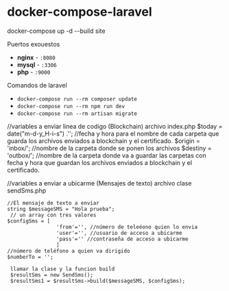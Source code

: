 # docker-compose-laravel

docker-compose up -d --build site

Puertos exouestos

- **nginx** - `:8080`
- **mysql** - `:3306`
- **php** - `:9000`

Comandos de laravel

- `docker-compose run --rm composer update`
- `docker-compose run --rm npm run dev`
- `docker-compose run --rm artisan migrate` 



//variables a enviar linea de codigo (Blockchain) archivo index.php
  $today = date("m-d-y_H-i-s") .''; //fecha y hora para el nombre de cada carpeta que guarda los archivos enviados a blockchain y el certificado.
  $origin = 'inbox/'; //nombre de la carpeta donde se ponen los archivos
  $destiny = 'outbox/'; //nombre de la carpeta donde va a guardar las carpetas con fecha y hora que guardan los archivos enviados a blockchain y el certificado.
  
  
  //variables a enviar a ubicarme (Mensajes de texto) archivo clase sendSms.php
    
    //El mensaje de texto a enviar
    string $messageSMS = "Hola prueba";
     // un array con tres valores 
    $configSms = [   
                    'from'='', //número de teleéono quien lo envia
                    'user'='', //usuario de acceso a ubicarme
                    'pass'='' //contraseña de acceso a ubicarme
                    ]
    //número de teléfono a quien va dirigido    
    $numberTo = '';
    
     llamar la clase y la funcion build
     $resultSms = new SendSms();
     $resultSms1 = $resultSms->build($messageSMS, $configSms);
